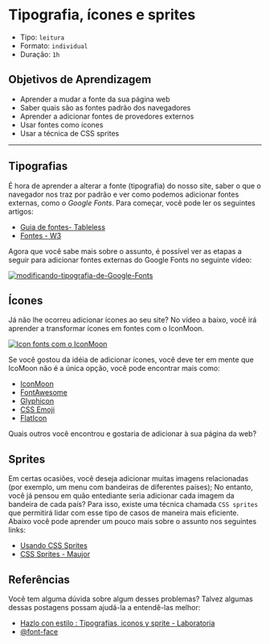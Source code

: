 # Tipografia, ícones e sprites

- Tipo: `leitura`
- Formato: `individual`
- Duração: `1h`

## Objetivos de Aprendizagem

- Aprender a mudar a fonte da sua página web
- Saber quais são as fontes padrão dos navegadores
- Aprender a adicionar fontes de provedores externos
- Usar fontes como ícones
- Usar a técnica de CSS sprites

***

## Tipografias

É hora de aprender a alterar a fonte \(tipografia\) do nosso site, saber o que o
navegador nos traz por padrão e ver como podemos adicionar fontes externas, como
o _Google Fonts_. Para começar, você pode ler os seguintes artigos:

- [Guia de fontes-
  Tableless](https://tableless.com.br/um-guia-completo-de-tipografia-para-a-web/)
- [Fontes - W3](https://www.w3.org/Style/Examples/007/fonts.pt_BR.html)

Agora que você sabe mais sobre o assunto, é possível ver as etapas a seguir para
adicionar fontes externas do Google Fonts no seguinte vídeo:

[![modificando-tipografia-de-Google-Fonts](https://img.youtube.com/vi/G78zXwl2Gu8/hqdefault.jpg)](https://www.youtube.com/watch?v=G78zXwl2Gu8)

## Ícones

Já não lhe ocorreu adicionar ícones ao seu site? No vídeo a baixo, você irá
aprender a transformar ícones em fontes com o IconMoon.

[![Icon fonts com o
IconMoon](https://img.youtube.com/vi/3JpPGX9dp7s/hqdefault.jpg)](https://www.youtube.com/watch?v=3JpPGX9dp7s)

Se você gostou da idéia de adicionar ícones, você deve ter em mente que IcoMoon
não é a única opção, você pode encontrar mais como:

- [IconMoon](https://icomoon.io/)
- [FontAwesome](http://fontawesome.io/)
- [Glyphicon](http://glyphicons.com/)
- [CSS Emoji](https://afeld.github.io/emoji-css/)
- [FlatIcon](https://www.flaticon.com/)

Quais outros você encontrou e gostaria de adicionar à sua página da web?

## Sprites

Em certas ocasiões, você deseja adicionar muitas imagens relacionadas \(por
exemplo, um menu com bandeiras de diferentes países\); No entanto, você já
pensou em quão entediante seria adicionar cada imagem da bandeira de cada país?
Para isso, existe uma técnica chamada `CSS sprites` que permitirá lidar com esse
tipo de casos de maneira mais eficiente. Abaixo você pode aprender um pouco mais
sobre o assunto nos seguintes links:

- [Usando CSS Sprites](http://www.richardbarros.com.br/blog/design/usando-css-sprites-para-fazer-seu-site-carregar-mais-rapido)
- [CSS Sprites - Maujor](http://www.maujor.com/tutorial/css-sprites.php)

## Referências

Você tem alguma dúvida sobre algum desses problemas? Talvez algumas dessas
postagens possam ajudá-la a entendê-las melhor:

- [Hazlo con estilo : Tipografías, iconos y sprite - Laboratoria](https://medium.com/laboratoria-how-to/hazlo-con-estilo-tipograf%C3%ADas-iconos-y-sprite-5a036a7b592a)
- [@font-face](https://tableless.com.br/font-face-fonts-externas-na-web/)